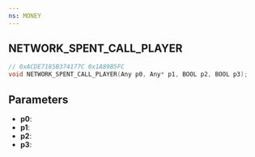 ```yaml
---
ns: MONEY
---
```

## NETWORK_SPENT_CALL_PLAYER

```c
// 0xACDE7185B374177C 0x1A89B5FC
void NETWORK_SPENT_CALL_PLAYER(Any p0, Any* p1, BOOL p2, BOOL p3);
```


## Parameters
* **p0**: 
* **p1**: 
* **p2**: 
* **p3**: 

